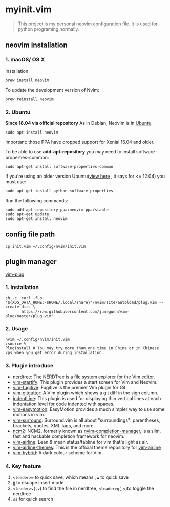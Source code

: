 # myinit.vim

> This project is my personal neovim configuration file. It is used for python programing normally.



## neovim installation

### 1. macOS/ OS X

Installation

```shell
brew install neovim
```

To update the development version of Nvim:

```shell
brew reinstall neovim
```

### 2. Ubuntu

**Since 18.04 via official repository** As in Debian, Neovim is in [Ubuntu](https://packages.ubuntu.com/search?keywords=neovim).

```shell
sudo apt install neovim
```

Important: those PPA have dropped support for Xenial 16.04 and older.

To be able to use **add-apt-repository** you may need to install software-properties-common:

```shell
sudo apt-get install software-properties-common
```

If you're using an older version Ubuntu([view here](https://askubuntu.com/questions/422975/e-package-python-software-properties-has-no-installation-candidate) , it says for <= 12.04) you must use:

```shel
sudo apt-get install python-software-properties
```

Run the following commands:

```shell
sudo add-apt-repository ppa:neovim-ppa/stable
sudo apt-get update
sudo apt-get install neovim
```



## config file path

```shell
cp init.vim ~/.config/nvim/init.vim
```



## plugin manager

[vim-plug](https://github.com/junegunn/vim-plug)

### 1. Installation

```shell
sh -c 'curl -fLo "${XDG_DATA_HOME:-$HOME/.local/share}"/nvim/site/autoload/plug.vim --create-dirs \
       https://raw.githubusercontent.com/junegunn/vim-plug/master/plug.vim'
```

### 2. Usage

```shell
nvim ~/.config/nvim/init.vim
:source %
PlugInstall	# You may try more than one time in China or in Chinese vps when you get error during installation.
```

### 3. Plugin introduce

* [nerdtree](https://github.com/preservim/nerdtree): The NERDTree is a file system explorer for the Vim editor. 
* [vim-startify](https://github.com/mhinz/vim-startify): This plugin provides a start screen for Vim and Neovim.
* [vim-fugitive](https://github.com/tpope/vim-fugitive): Fugitive is the premier Vim plugin for Git. 
* [vim-gitgutter](https://github.com/airblade/vim-gitgutter): A Vim plugin which shows a git diff in the sign column.
* [indentLine](https://github.com/Yggdroot/indentLine): This plugin is used for displaying thin vertical lines at each indentation level for code indented with spaces.
* [vim-easymotion](https://github.com/easymotion/vim-easymotion): EasyMotion provides a much simpler way to use some motions in vim.
* [vim-surround](https://github.com/tpope/vim-surround): Surround.vim is all about "surroundings": parentheses, brackets, quotes, XML tags, and more.
* [ncm2](https://github.com/ncm2/ncm2): NCM2, formerly known as [nvim-completion-manager](https://github.com/roxma/nvim-completion-manager), is a slim, fast and hackable completion framework for neovim.
* [vim-airline](https://github.com/vim-airline/vim-airline): Lean & mean status/tabline for vim that's light as air.
* [vim-airline-themes](https://github.com/vim-airline/vim-airline-themes): This is the official theme repository for [vim-airline](https://github.com/vim-airline/vim-airline)
* [vim-hybrid](https://github.com/w0ng/vim-hybrid): A dark colour scheme for Vim.

### 4. Key feature

1. `<leader>w` to quick save, which means `,w` to quick save
2. jj to escape insert mode
3. `<leader>v`(`,v`) to find the file in nerdtree, `<leader>g`(`,v`)to toggle the nerdtree
4. `ss` for quick search
